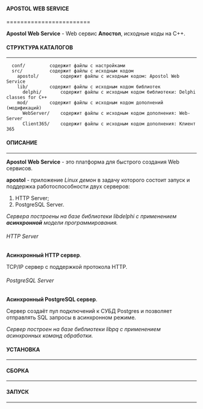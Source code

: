 #### APOSTOL WEB SERVICE
========================

**Apostol Web Service** - Web сервис **Апостол**, исходные коды на C++.



#### СТРУКТУРА КАТАЛОГОВ
------------------------

	  conf/			содержит файлы с настройками
	  src/			содержит файлы с исходным кодом
	    apostol/		содержит файлы с исходным кодом: Apostol Web Service
	    lib/		содержит файлы с исходным кодом библиотек
	      delphi/		содержит файлы с исходным кодом библиотеки: Delphi classes for C++
	    mod/		содержит файлы с исходным кодом дополнений (модификаций)
	      WebServer/	содержит файлы с исходным кодом дополнения: Web-Server
	      Client365/	содержит файлы с исходным кодом дополнения: Клиент 365



#### ОПИСАНИЕ
-------------

**Apostol Web Service** - это платформа для быстрого создания Web сервисов.

**apostol** - приложение *Linux демон* в задачу которого состоит запуск и поддержка работоспособности двух серверов:
 
1. HTTP Server;
2. PostgreSQL Server.

*Сервера построены на базе библиотеки libdelphi с применением **асинхронной** модели программирования.*



###### HTTP Server

**Асинхронный HTTP сервер**.

TCP/IP сервер с поддержкой протокола HTTP.
	


###### PostgreSQL Server

**Асинхронный PostgreSQL сервер**.
	
Сервер создаёт пул подключений к СУБД Postgres и позволяет отправлять SQL запросы в асинхронном режиме.

*Сервер построен на базе библиотеки *libpq* с применением асинхронных команд обработки.*
	


#### УСТАНОВКА
--------------



#### СБОРКА
-----------



#### ЗАПУСК
-----------




